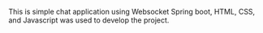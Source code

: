 This is simple chat application using Websocket
Spring boot, HTML, CSS, and Javascript was used to develop the project.

